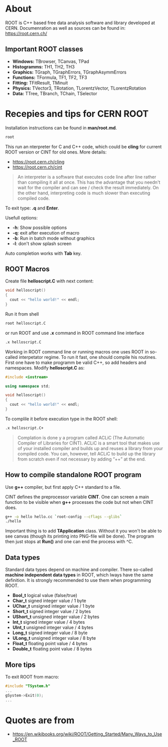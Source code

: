 About
=====

ROOT is  C++ based free data analysis software and library developed at CERN.
Documenration as well as sources can be found in: https://root.cern.ch/

Important ROOT classes
----------------------
 * **Windows:** TBrowser, TCanvas, TPad
 * **Histogramms:** TH1, TH2, TH3
 * **Graphics:** TGraph, TGraphErrors, TGraphAsymmErrors
 * **Functions:** TFormula, TF1, TF2, TF3
 * **Fitting:** TFitResult, TMinuit
 * **Physics:** TVector3, TRotation, TLorentzVector, TLorentzRotation
 * **Data:** TTree, TBranch, TChain, TSelector


Recepies and tips for CERN ROOT
===============================

Installation instructions can be found in **man/root.md**.

```bash
root
```

This run an nterpreter for C and C++ code, which could be **cling** for current
ROOT version or CINT for old ones. More details:
 - https://root.cern.ch/cling
 - https://root.cern.ch/cint

 > An interpreter is a software that executes code line after line rather than 
 > compiling it all at once. This has the advantage that you needn't wait for 
 > the compiler and can see / check the result immediately. On the other hand, 
 > interpreting code is much slower than executing compiled code. 

To exit type: **.q** and **Enter**.

Usefull options:
 * **-h**: Show possible options
 * **-q**: exit after execution of macro
 * **-b**: Run in batch mode without graphics
 * **-l**: don't show splash screen

Auto completion works with **Tab** key.

ROOT Macros
-----------

Create file **helloscript.C** with next content:
```c++
void helloscript()
{
  cout << "hello world!" << endl;
}
```

Run it from shell
```bash
root helloscript.C
```
or run ROOT and use **.x** command in ROOT command line interface
```bash
.x helloscript.C
```

Working in ROOT command line or running macros one uses ROOT in so-called interpetator regime.
To run it fast, one should compile his routines. First one have to make programm be valid C++,
so add headers and namespaces. Modify **helloscript.C** as:
```c++
#include <iostream>

using namespace std;

void helloscript()
{
  cout << "hello world!" << endl;
}
```


To complile it before execution type in the ROOT shell:
```bash
.x helloscript.C+
```

 > Complation is done y a program called ACLiC (The Automatic Compiler of Libraries for CINT). 
 > ACLiC is a smart tool that makes use of your installed compiler and builds up and reuses 
 > a library from your compiled code. You can, however, tell ACLiC to build up the library
 > from scratch even if not necessary by adding “++” at the end. 


How to compile standalone ROOT program
--------------------------------------

Use **g++** compiler, but first apply C++ standard to a file. 

CINT defines the preprocessor variable __CINT__. One can screen a main function to be visible 
when **g++** processes the code but not when CINT does.


```bash
g++ -o hello hello.cc `root-config --cflags --glibs`
./hello
```

Important thing is to add **TApplication** class. Without it you won't be able to see canvas
(though its printing into PNG-file will be done). The program then just stops 
at **Run()** and one can end the process with ^C.


Data types
----------

Standard data types depend on machine and compiler. There so-called
**machine independent data types** in ROOT, which lways have the same definition.
It is strongly recommended to use them when programming ROOT. 

 - **Bool_t** 	logical value (false/true)
 - **Char_t** 		signed integer value 	/ 1 byte
 - **UChar_t** 		unsigned integer value 	/ 1 byte
 - **Short_t** 		signed integer value 	/ 2 bytes
 - **UShort_t** 	unsigned integer value 	/ 2 bytes
 - **Int_t** 		signed integer value 	/ 4 bytes
 - **UInt_t** 		unsigned integer value 	/ 4 bytes
 - **Long_t** 		signed integer value 	/ 8 byte
 - **ULong_t** 		unsigned integer value 	/ 8 byte
 - **Float_t** 		floating point value 	/ 4 bytes
 - **Double_t** 	floating point value 	/ 8 bytes 

More tips
---------

To exit ROOT from macro:
```c++
#include "TSystem.h"
...
gSystem->Exit(0);
...

```

Quotes are from
===============

 - https://en.wikibooks.org/wiki/ROOT/Getting_Started/Many_Ways_to_Use_ROOT

